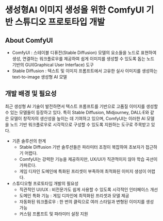 # 생성형AI 이미지 생성을 위한 ComfyUI 기반 스튜디오 프로토타입 개발

  ## About ComfyUI
  + ComfyUI : 스테이블 디퓨전(Stable Diffusion) 모델의 요소들을 노드로 표현하여 생성, 연결하는 워크플로우를 제공하여 쉽게 이미지를 생성할 수 있도록 돕는 노드 기반의 GUI(Graphical User Interface) 도구
  + Stable Diffusion : 텍스트 및 이미지 프롬프트에서 고유한 실사 이미지를 생성하는 text-to-image 생성형 AI 모델
    
  ## 개발 배경 및 필요성
   최근 생성형 AI 기술이 발전하면서 텍스트 프롬프트를 기반으로 고품질 이미지를 생성할 수 있는 모델들이 등장하고 있다. 특히 Stable Diffusion, Midjourney, DALL·E와 같은 모델이 창작자의 생산성을 높이는 데 기여하고 있으며, ComfyUI는 이러한 AI 모델을 노드 기반 워크플로우로 시각적으로 구성할 수 있도록 지원하는 도구로 주목받고 있다.
   + 기존 솔루션의 한계
       + Stable Diffusion 기반 솔루션들은 파라미터 조정이 복잡하여 초보자가 접근하기 어렵다.
       + ComfyUI는 강력한 기능을 제공하지만, UX/UI가 직관적이지 않아 학습 곡선이 가파르다.
       + 게임 디자인 도메인에 특화된 프리셋이 부족하여 최적화된 이미지 생성이 어렵다.
   + 스튜디오형 프로토타입 개발의 필요성
       + 직관적인 UI/UX : 비전문가도 쉽게 사용할 수 있도록 시각적인 인터페이스 개선
       + 도메인 특화 기능 : 게임 디자인에 최적화된 프리셋과 모델 제공
       + 자동화된 워크플로우 : 한 번의 클릭으로 여러 스타일과 변형된 이미지를 생성 가능
       + 커스텀 프롬프트 및 파라미터 설정 지원
